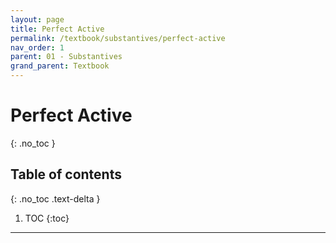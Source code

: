 ```yaml
---
layout: page
title: Perfect Active
permalink: /textbook/substantives/perfect-active
nav_order: 1
parent: 01 - Substantives
grand_parent: Textbook
---
```


# Perfect Active
{: .no_toc }

## Table of contents
{: .no_toc .text-delta }

1. TOC
{:toc}

***
